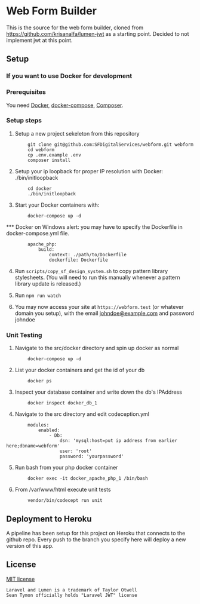 # Web Form Builder

This is the source for the web form builder, cloned from https://github.com/krisanalfa/lumen-jwt as a starting point. Decided to not implement jwt at this point.

## Setup

### If you want to use Docker for development
### Prerequisites
You need [Docker](https://www.docker.com/get-started), [docker-compose](https://docs.docker.com/compose/), [Composer](https://getcomposer.org/doc/00-intro.md).

### Setup steps
1. Setup a new project sekeleton from this repository
```
        git clone git@github.com:SFDigitalServices/webform.git webform
        cd webform
        cp .env.example .env
        composer install
```

2. Setup your ip loopback for proper IP resolution with Docker: ./bin/initloopback
```
        cd docker
        ./bin/initloopback

```

3. Start your Docker containers with:
```
        docker-compose up -d
```
*** Docker on Windows alert: you may have to specify the Dockerfile in docker-compose.yml file.
```
        apache_php:
            build:
                context: ./path/to/Dockerfile
                dockerfile: Dockerfile
```

4. Run `scripts/copy_sf_design_system.sh` to copy pattern library stylesheets. (You will need to run this manually whenever a pattern library update is released.)

5. Run `npm run watch`

6. You may now access your site at `https://webform.test` (or whatever domain you setup), with the email johndoe@example.com and password johndoe

### Unit Testing
1. Navigate to the src/docker directory and spin up docker as normal
```
        docker-compose up -d
```
2. List your docker containers and get the id of your db
```
        docker ps
```
3. Inspect your database container and write down the db's IPAddress
```
        docker inspect docker_db_1
```
4. Navigate to the src directory and edit codeception.yml
```
		modules:
			enabled:
				- Db:
					dsn: 'mysql:host=put ip address from earlier here;dbname=webform'
					user: 'root'
					password: 'yourpassword'
```
5. Run bash from your php docker container
```
        docker exec -it docker_apache_php_1 /bin/bash
```
6. From /var/www/html execute unit tests
```
		vendor/bin/codecept run unit
```


## Deployment to Heroku

A pipeline has been setup for this project on Heroku that connects to the github repo. Every push to the branch you specify here will deploy a new version of this app.

## License

[MIT license](http://opensource.org/licenses/MIT)

```
Laravel and Lumen is a trademark of Taylor Otwell
Sean Tymon officially holds "Laravel JWT" license
```